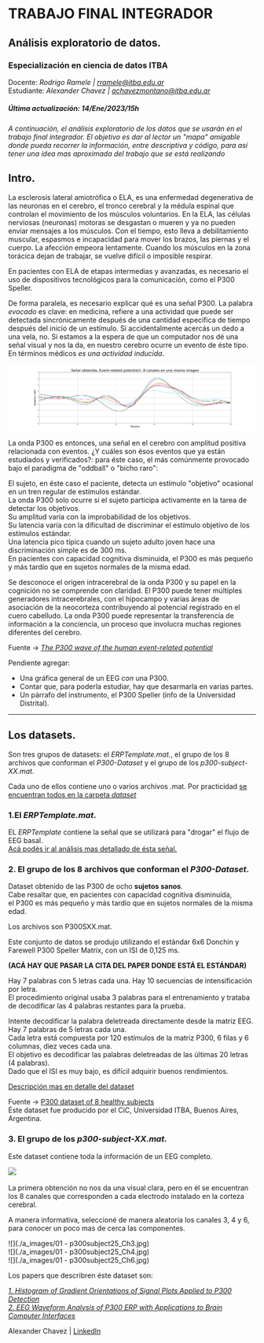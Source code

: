 
# TRABAJO FINAL INTEGRADOR
## Análisis exploratorio de datos.
### Especialización en ciencia de datos ITBA  

Docente: *Rodrigo Ramele | rramele@itba.edu.ar*  
Estudiante: *Alexander Chavez | achavezmontano@itba.edu.ar*   
  
##### *Última actualización: 14/Ene/2023/15h*  

*A continuación, el análisis exploratorio de los datos que se usarán en el trabajo final integrador.* 
*El objetivo es dar al lector un "mapa" amigable donde pueda recorrer la información, entre descriptiva y código, para así tener una idea mas aproximada del trabajo que se está realizando*    

## Intro.
La esclerosis lateral amiotrófica o ELA, es una enfermedad degenerativa de las neuronas en el cerebro, el tronco cerebral y la médula espinal que controlan el movimiento de los músculos voluntarios. En la ELA, las células nerviosas (neuronas) motoras se desgastan o mueren y ya no pueden enviar mensajes a los músculos. Con el tiempo, esto lleva a debilitamiento muscular, espasmos e incapacidad para mover los brazos, las piernas y el cuerpo. La afección empeora lentamente. Cuando los músculos en la zona torácica dejan de trabajar, se vuelve difícil o imposible respirar.  
  
En pacientes con ELA de etapas intermedias y avanzadas, es necesario el uso de dispositivos tecnológicos para la comunicación, como el P300 Speller.  

De forma paralela, es necesario explicar qué es una señal P300. La palabra *evocado* es clave: en medicina, refiere a una actividad que puede ser detectada sincrónicamente después de una cantidad específica de tiempo después del inicio de un estímulo. Si accidentalmente acercás un dedo a una vela, no. Si estamos a la espera de que un computador nos dé una señal visual y nos la da, en nuestro cerebro ocurre un evento de éste tipo. En términos médicos *es una actividad inducida*.  
  
![](./a_images/ERPTemplate01.jpg)

    
La onda P300 es entonces, una señal en el cerebro con amplitud positiva relacionada con eventos. ¿Y cuáles son ésos eventos que ya están estudiados y verificados?: para éste caso, el más comúnmente provocado bajo el paradigma de "oddball" o "bicho raro":  
  
El sujeto, en éste caso el paciente, detecta un estímulo "objetivo" ocasional en un tren regular de estímulos estándar.  
La onda P300 solo ocurre si el sujeto participa activamente en la tarea de detectar los objetivos.  
Su amplitud varía con la improbabilidad de los objetivos.  
Su latencia varía con la dificultad de discriminar el estímulo objetivo de los estímulos estándar.  
Una latencia pico típica cuando un sujeto adulto joven hace una discriminación simple es de 300 ms.  
En pacientes con capacidad cognitiva disminuida, el P300 es más pequeño y más tardío que en sujetos normales de la misma edad.  
  
Se desconoce el origen intracerebral de la onda P300 y su papel en la cognición no se comprende con claridad. El P300 puede tener múltiples generadores intracerebrales, con el hipocampo y varias áreas de asociación de la neocorteza contribuyendo al potencial registrado en el cuero cabelludo. La onda P300 puede representar la transferencia de información a la conciencia, un proceso que involucra muchas regiones diferentes del cerebro.  

Fuente -> [*The P300 wave of the human event-related potential*](https://pubmed.ncbi.nlm.nih.gov/1464675/)    

Pendiente agregar:  
- Una gráfica general de un EEG *con* una P300.  
- Contar que, para poderla estudiar, hay que desarmarla en varias partes.  
- Un párrafo del instrumento, el P300 Speller (info de la Universidad Distrital).  
-----------------------------------------  
  
## Los datasets.  
Son tres grupos de datasets: el *ERPTemplate.mat.*, el grupo de los 8 archivos que conforman el *P300-Dataset* y el grupo de los *p300-subject-XX.mat*.  
  
Cada uno de ellos contiene uno o varios archivos .mat. Por practicidad [se encuentran todos en la carpeta *dataset*](dataset/)  
  
### 1.El *ERPTemplate.mat*.
EL *ERPTemplate* contiene la señal que se utilizará para "drogar" el flujo de EEG basal.  
[Acá podés ir al análisis mas detallado de ésta señal.](a_analisis_ERPTemplate.ipynb)  
  
  
### 2. El grupo de los 8 archivos que conforman el *P300-Dataset*.  

Dataset obtenido de las P300 de ocho **sujetos sanos**.  
Cabe resaltar que, en pacientes con capacidad cognitiva disminuida,  
el P300 es más pequeño y más tardío que en sujetos normales de la misma edad.  

Los archivos son P300SXX.mat.  

Este conjunto de datos se produjo utilizando el estándar 6x6 Donchin y Farewell P300 Speller Matrix, con un ISI de 0,125 ms.  
  
**(ACÁ HAY QUE PASAR LA CITA DEL PAPER DONDE ESTÁ EL ESTÁNDAR)**  

Hay 7 palabras con 5 letras cada una. Hay 10 secuencias de intensificación por letra.  
El procedimiento original usaba 3 palabras para el entrenamiento y trataba de decodificar las 4 palabras restantes para la prueba. 

Intente decodificar la palabra deletreada directamente desde la matriz EEG.  
Hay 7 palabras de 5 letras cada una.  
Cada letra está compuesta por 120 estímulos de la matriz P300, 6 filas y 6 columnas, diez veces cada una.  
El objetivo es decodificar las palabras deletreadas de las últimas 20 letras (4 palabras).  
Dado que el ISI es muy bajo, es difícil adquirir buenos rendimientos.  

[Descripción mas en detalle del dataset](a_analisis_P300XX.ipynb) 

Fuente -> [P300 dataset of 8 healthy subjects](https://www.kaggle.com/datasets/rramele/p300samplingdataset?resource=download)  
Éste dataset fue producido por el CiC, Universidad ITBA, Buenos Aires, Argentina.  

### 3. El grupo de los *p300-subject-XX.mat*.  
  
Este dataset contiene toda la información de un EEG completo.

![](./a_images/p300subject25.jpg)  

La primera obtención no nos da una visual clara, pero en él se encuentran los 8 canales que corresponden a cada electrodo instalado en la corteza cerebral. 

A manera informativa, seleccioné de manera aleatoria los canales 3, 4 y 6, para conocer un poco mas de cerca las componentes.  
  
![](./a_images/01 - p300subject25_Ch3.jpg)  
![](./a_images/01 - p300subject25_Ch4.jpg)  
![](./a_images/01 - p300subject25_Ch6.jpg)  
  
Los papers que describren éste dataset son:  
  
[*1. Histogram of Gradient Orientations of Signal Plots Applied to P300 Detection*](https://www.frontiersin.org/articles/10.3389/fncom.2019.00043/full)    
[*2. EEG Waveform Analysis of P300 ERP with Applications to Brain Computer Interfaces*](https://www.mdpi.com/2076-3425/8/11/199)  


  
  

Alexander Chavez | [LinkedIn](https://www.linkedin.com/in/alexchavez1980/)  